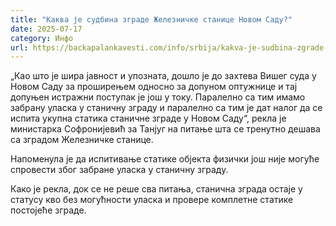 ```yaml
---
title: "Каква је судбина зграде Железничке станице Новом Саду?"
date: 2025-07-17
category: Инфо
url: https://backapalankavesti.com/info/srbija/kakva-je-sudbina-zgrade-zeleznicke-stanice-novom-sadu/
---
```


„Као што је шира јавност и упозната, дошло је до захтева Вишег суда у Новом Саду за проширењем односно за допуном оптужнице и тај допуњен истражни поступак је још у току. Паралелно са тим имамо забрану уласка у станичну зграду и паралелно са тим је дат налог да се испита укупна статика станичне зграде у Новом Саду“, рекла је министарка Софронијевић за Танјуг на питање шта се тренутно дешава са зградом Железничке станице.

Напоменула је да испитивање статике објекта физички још није могуће спровести због забране уласка у станичну зграду.

Како је рекла, док се не реше сва питања, станична зграда остаје у статусу кво без могућности уласка и провере комплетне статике постојеће зграде.
